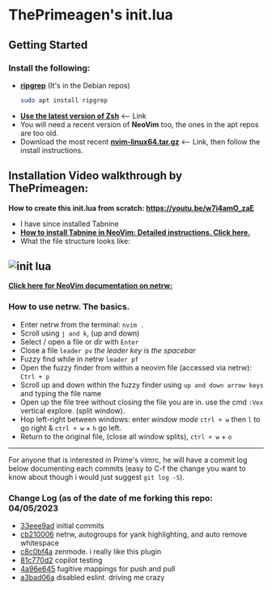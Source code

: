 # ThePrimeagen's init.lua

<!-- GETTING STARTED -->
## Getting Started
### Install the following:
* **[ripgrep](https://github.com/BurntSushi/ripgrep)** (It's in the Debian repos)
  ```sh
  sudo apt install ripgrep
  ```
* **[Use the latest version of Zsh](https://zsh.sourceforge.io/Arc/source.html)** <-- Link
* You will need a recent version of **NeoVim** too, the ones in the apt repos are too old.
* Download the most recent **[nvim-linux64.tar.gz](https://github.com/neovim/neovim/releases/)** <-- Link, then follow the install instructions.

## Installation Video walkthrough by ThePrimeagen:
**How to create this init.lua from scratch: https://youtu.be/w7i4amO_zaE**


- I have since installed Tabnine
- **[How to install Tabnine in NeoVim: Detailed instructions. Click here.](https://github.com/LinuxUser255/BashAndLinux/blob/main/Tabnine_Install.md)**
- What the file structure looks like:
  
![init lua](https://user-images.githubusercontent.com/46334926/230166494-c42825b4-7a2e-4d62-b89a-b7bde9c62326.png)
---

**[Click here for NeoVim documentation on netrw:](https://neovim.io/doc/user/pi_netrw.html#:~:text=Netrw%20makes%20reading%20files%2C%20writing,plugin%20on%20%22%20plugins%20are%20enabled)**

### How to use netrw. The basics.
- Enter netrw from the terminal: `nvim . `
- Scroll using `j and k`, (up and down)
- Select / open a file or dir with `Enter`
- Close a file `leader pv` *the leader key is the spacebar*
- Fuzzy find while in netrw `leader pf`
- Open the fuzzy finder from within a neovim file (accessed via netrw): `Ctrl + p`
- Scroll up and down within the fuzzy finder using `up and down arrow keys` and typing the file name
- Open up the file tree without closing the file you are in. use the cmd `:Vex` vertical explore. (split window).
- Hop left-right between windows: enter *window mode* `ctrl + w` then `l` to go right & `ctrl + w` + `h` go left.
- Return to the original file, (close all window splits), `ctrl + w` + `o`

---
For anyone that is interested in Prime's vimrc, he will have a commit log below
documenting each commits (easy to C-f the change you want to know
about though i would just suggest `git log -S`).

### Change Log (as of the date of me forking this repo: 04/05/2023
* [33eee9ad](https://github.com/ThePrimeagen/init.lua/commit/33eee9ad0c035a92137d99dae06a2396be4c892e) initial commits
* [cb210006](https://github.com/ThePrimeagen/init.lua/commit/cb210006356b4b613b71c345cb2b02eefa961fc0) netrw, autogroups for yank highlighting, and auto remove whitespace
* [c8c0bf4a](https://github.com/ThePrimeagen/init.lua/commit/c8c0bf4aeacd0bd77136d9c5ee490680515a106b) zenmode.  i really like this plugin
* [81c770d2](https://github.com/ThePrimeagen/init.lua/commit/81c770d2d2e32e59916b39c7f5babbc8560f7a82) copilot testing
* [4a96e645](https://github.com/ThePrimeagen/init.lua/commit/4a96e6457b0a0241ca7361ce62177aa6b9a33a38) fugitive mappings for push and pull
* [a3bad06a](https://github.com/ThePrimeagen/init.lua/commit/a3bad06a4681c322538d609aa1c0bd18880f77c6) disabled eslint.  driving me crazy


